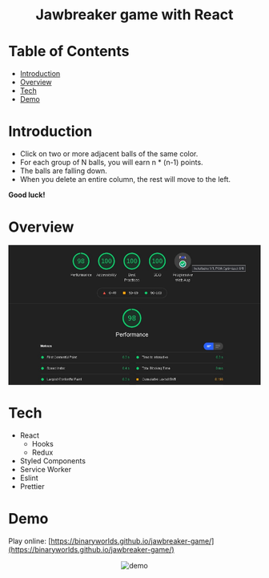 <h1 align="center">Jawbreaker game with React</h1>

# Table of Contents

- [Introduction](#introduction)
- [Overview](#overview)
- [Tech](#tech)
- [Demo](#demo)

# Introduction

- Click on two or more adjacent balls of the same color.
- For each group of N balls, you will earn n \* (n-1) points.
- The balls are falling down.
- When you delete an entire column, the rest will move to the left.

**Good luck!**

# Overview

<div align="center"><img align="center" alt="lighthouse score" src="readme/score_lighthouse.jpg"></div>

# Tech

- React
  - Hooks
  - Redux
- Styled Components
- Service Worker
- Eslint
- Prettier

# Demo

Play online: [https://binaryworlds.github.io/jawbreaker-game/](https://binaryworlds.github.io/jawbreaker-game/)

<div align="center"><img align="center" height="500px" alt="demo" src="readme/demo.gif"></div>
